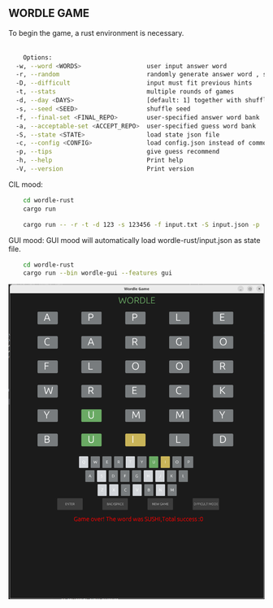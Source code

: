 ## WORDLE GAME

To begin the game, a rust environment is necessary.

```bash

    Options:
  -w, --word <WORDS>                  user input answer word
  -r, --random                        randomly generate answer word , selected from src/builtin_words.rs
  -D, --difficult                     input must fit previous hints
  -t, --stats                         multiple rounds of games
  -d, --day <DAYS>                    [default: 1] together with shuffle seed , random beginning days
  -s, --seed <SEED>                   shuffle seed
  -f, --final-set <FINAL_REPO>        user-specified answer word bank
  -a, --acceptable-set <ACCEPT_REPO>  user-specified guess word bank
  -S, --state <STATE>                 load state json file
  -c, --config <CONFIG>               load config.json instead of commong line arguments
  -p, --tips                          give guess recommend
  -h, --help                          Print help
  -V, --version                       Print version
```
CIL mood:
```bash
    cd wordle-rust
    cargo run 
```

```bash
    cargo run -- -r -t -d 123 -s 123456 -f input.txt -S input.json -p
```

GUI mood:
GUI mood will automatically load wordle-rust/input.json as state file.
```bash
    cd wordle-rust
    cargo run --bin wordle-gui --features gui
```

![GUI](./1.png)
